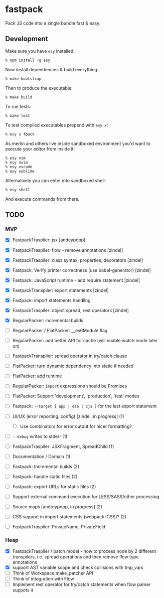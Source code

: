 # fastpack

Pack JS code into a single bundle fast & easy.

## Development

Make sure you have `esy` installed:

    % npm install -g esy

Now install dependencies & build everything:

    % make bootstrap

Then to produce the executable:

    % make build

To run tests:

    % make test

To test compiled executables prepend with `esy x`:

    % esy x fpack

As merlin and others live inside sandboxed environment you'd want to execute
your editor from inside it:

    % esy vim
    % esy nvim
    % esy vscode
    % esy sublime

Alternatively you can enter into sandboxed shell:

    % esy shell

And execute commands from there.

## TODO

### MVP

- [x] FastpackTraspiler: jsx [andeypopp]
- [x] FastpackTraspiler: flow - remove annotations [zindel]
- [x] FastpackTraspiler: class syntax, properties, decorators [zindel]
- [x] Fastpack: Verify printer correctness (use babel-generator) [zindel]
- [x] Fastpack: JavaScript runtime - add require statement [zindel]
- [x] FastpackTranspiler: export statements [zindel]
- [x] Fastpack: import statements handling
- [x] FastpackTraspiler: object spread, rest operators [zindel]
- [x] RegularPacker: incremental builds

- [ ] RegularPacker / FlatPacker: __es6Module flag
- [ ] RegularPacker: add better API for cache (will enable watch mode later on)
- [ ] FastpackTranspiler: spread operator in try/catch clause
- [ ] FlatPacker: turn dynamic dependency into static if needed
- [ ] FlatPacker: add runtime
- [ ] RegularPacker: `import` expressions should be Promises
- [ ] FlatPacker: Support 'development', 'production', 'test' modes
- [ ] Fastpack: `--target [ app | es6 | cjs ]` for the last export statement
- [ ] UI/UX (error reporting, config) [zindel, in progress] (1)
  - [ ] Use combinators for error output for nicer formatting?
- [ ] `--debug` writes to stderr (1)
- [ ] FastpackTraspiler: JSXFragment, SpreadChild (1)
- [ ] Documentation / Domain (1)
- [ ] Fastpack: Incremental builds (2)
- [ ] Fastpack: handle static files (2)
- [ ] Fastpack: export URLs for static files (2)
- [ ] Support external command execution for LESS/SASS/other processing
- [ ] Source maps [andreypopp, in progress] (2)
- [ ] CSS support in import statements (webpack ICSS)? (2)
- [ ] FastpackTraspiler: PrivateName, PrivateField

### Heap

- [x] FastpackTraspiler / patch model - how to process node by 2 different
      transpilers, i.e. spread operations and then remove flow type annotations
- [x] support AST variable scope and check collisions with tmp_vars
- [ ] Think of Workspace.make_patcher API
- [ ] Think of integration with Flow
- [ ] Implement rest operator for try/catch statements when flow parser suppots it
